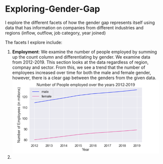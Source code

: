 # Exploring-Gender-Gap

I explore the different facets of how the gender gap represents itself using data that has information on companies from different industries and regions (inflow, outflow, job category, year joined)

The facets I explore include:

  1. <b>Employment</b>: We examine the number of people employed by summing up the count column and differentiating by gender. We examine data from 2012-2019. This section looks at the data regardless of region, compnay and sector. From this, we see a trend that the number of employees increased over time for both the male and female gender, however, there is a clear gap between the genders from the given data.
  ![Screenshot](screenshot.png)
  2. 

